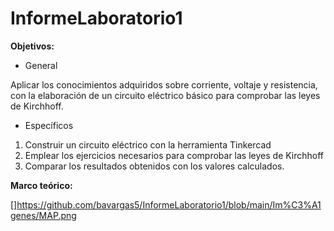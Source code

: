 # InformeLaboratorio1

**Objetivos:**

-	General

Aplicar los conocimientos adquiridos sobre corriente, voltaje y resistencia, con la elaboración de un circuito eléctrico básico para comprobar las leyes de Kirchhoff.

-	Específicos

1.	Construir un circuito eléctrico con la herramienta Tinkercad
2.	Emplear los ejercicios necesarios para comprobar las leyes de Kirchhoff
3.	Comparar los resultados obtenidos con los valores calculados.

**Marco teórico:**

[]https://github.com/bavargas5/InformeLaboratorio1/blob/main/Im%C3%A1genes/MAP.png
